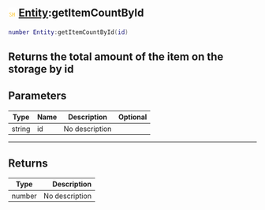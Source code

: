 ## ![shared](.gitbook/assets/shared.png) [Entity](./home/Entity):getItemCountById

```lua
number Entity:getItemCountById(id)
```

Returns the total amount of the item on the storage by id
------
## Parameters

| Type   | Name | Description | Optional |
| ------ | ---- | ----------- | -------: |
| string | id | No description |  |

------
## Returns

| Type   | Description |
| ------ | ----------: |
| number | No description |

